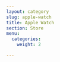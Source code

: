 ```yaml
---
layout: category
slug: apple-watch
title: Apple Watch
section: Store
menu:
  categories:
    weight: 2

---
```

